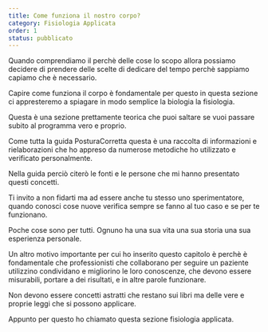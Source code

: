 ```yaml
---
title: Come funziona il nostro corpo?
category: Fisiologia Applicata
order: 1
status: pubblicato
---
```


Quando comprendiamo il perchè delle cose lo scopo allora possiamo decidere di prendere delle scelte di dedicare del tempo perchè sappiamo capiamo che è necessario.

Capire come funziona il corpo è fondamentale per questo in questa sezione ci appresteremo a spiagare in modo semplice la biologia la fisiologia.

Questa è una sezione prettamente teorica che puoi saltare se vuoi passare subito al programma vero e proprio.

Come tutta la guida PosturaCorretta questa è una raccolta di informazioni e rielaborazioni che ho appreso da numerose metodiche ho utilizzato e verificato personalmente. 

Nella guida perciò citerò le fonti e le persone che mi hanno presentato questi concetti.

Ti invito a non fidarti ma ad essere anche tu stesso uno sperimentatore, quando conosci cose nuove verifica sempre se fanno al tuo caso e se per te funzionano.

Poche cose sono per tutti. Ognuno ha una sua vita una sua storia una sua esperienza personale.

Un altro motivo importante per cui ho inserito questo capitolo è perchè è fondamentale che professionisti che collaborano per seguire un paziente utilizzino condividano e migliorino le loro conoscenze, che devono essere misurabili, portare a dei risultati, e in altre parole funzionare. 

Non devono essere concetti astratti che restano sui libri ma delle vere e proprie leggi che si possono applicare.

Appunto per questo ho chiamato questa sezione fisiologia applicata.
